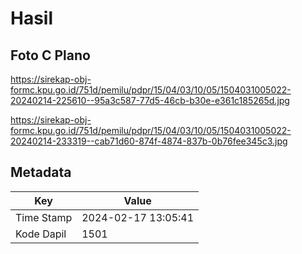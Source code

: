 # Hasil

## Foto C Plano

https://sirekap-obj-formc.kpu.go.id/751d/pemilu/pdpr/15/04/03/10/05/1504031005022-20240214-225610--95a3c587-77d5-46cb-b30e-e361c185265d.jpg

https://sirekap-obj-formc.kpu.go.id/751d/pemilu/pdpr/15/04/03/10/05/1504031005022-20240214-233319--cab71d60-874f-4874-837b-0b76fee345c3.jpg


## Metadata

| Key        | Value               |
| ---------- | ------------------- |
| Time Stamp | 2024-02-17 13:05:41 |
| Kode Dapil | 1501                |



